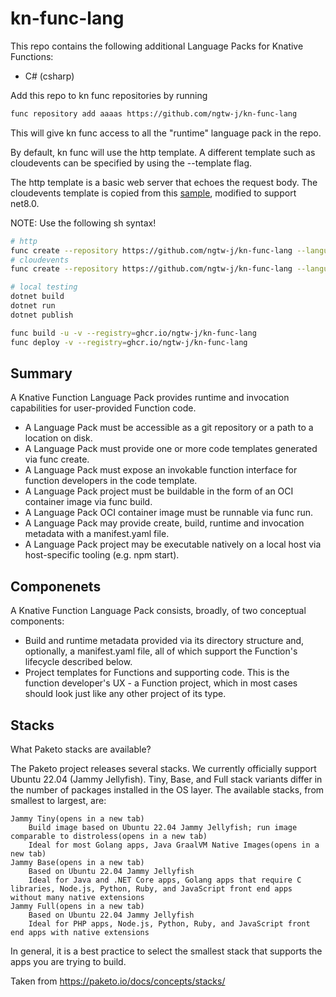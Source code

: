 # kn-func-lang
This repo contains the following additional Language Packs for Knative Functions:
- C# (csharp)

Add this repo to kn func repositories by running 
```sh
func repository add aaaas https://github.com/ngtw-j/kn-func-lang
```
This will give kn func access to all the "runtime" language pack in the repo.

By default, kn func will use the http template. A different template such as cloudevents can be specified by using the --template flag.

The http template is a basic web server that echoes the request body.
The cloudevents template is copied from this [sample](https://github.com/knative/docs/tree/main/code-samples/serving/cloudevents/cloudevents-dotnet),
modified to support net8.0.

NOTE: Use the following sh syntax!
```sh
# http
func create --repository https://github.com/ngtw-j/kn-func-lang --language=csharp --template=http
# cloudevents
func create --repository https://github.com/ngtw-j/kn-func-lang --language=csharp --template=cloudevents

# local testing
dotnet build
dotnet run
dotnet publish

func build -u -v --registry=ghcr.io/ngtw-j/kn-func-lang
func deploy -v --registry=ghcr.io/ngtw-j/kn-func-lang
```


## Summary
A Knative Function Language Pack provides runtime and invocation capabilities for user-provided Function code.

- A Language Pack must be accessible as a git repository or a path to a location on disk.
- A Language Pack must provide one or more code templates generated via func create.
- A Language Pack must expose an invokable function interface for function developers in the code template.
- A Language Pack project must be buildable in the form of an OCI container image via func build.
- A Language Pack OCI container image must be runnable via func run.
- A Language Pack may provide create, build, runtime and invocation metadata with a manifest.yaml file.
- A Language Pack project may be executable natively on a local host via host-specific tooling (e.g. npm start).

## Componenets
A Knative Function Language Pack consists, broadly, of two conceptual components:

- Build and runtime metadata provided via its directory structure and, optionally, a manifest.yaml file, all of which support the Function's lifecycle described below.
- Project templates for Functions and supporting code. This is the function developer's UX - a Function project, which in most cases should look just like any other project of its type.


## Stacks
 What Paketo stacks are available?

The Paketo project releases several stacks. We currently officially support Ubuntu 22.04 (Jammy Jellyfish). Tiny, Base, and Full stack variants differ in the number of packages installed in the OS layer. The available stacks, from smallest to largest, are:

    Jammy Tiny(opens in a new tab)
        Build image based on Ubuntu 22.04 Jammy Jellyfish; run image comparable to distroless(opens in a new tab)
        Ideal for most Golang apps, Java GraalVM Native Images(opens in a new tab)
    Jammy Base(opens in a new tab)
        Based on Ubuntu 22.04 Jammy Jellyfish
        Ideal for Java and .NET Core apps, Golang apps that require C libraries, Node.js, Python, Ruby, and JavaScript front end apps without many native extensions
    Jammy Full(opens in a new tab)
        Based on Ubuntu 22.04 Jammy Jellyfish
        Ideal for PHP apps, Node.js, Python, Ruby, and JavaScript front end apps with native extensions

In general, it is a best practice to select the smallest stack that supports the apps you are trying to build.

Taken from https://paketo.io/docs/concepts/stacks/